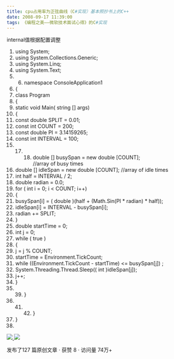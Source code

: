 ```yaml
---
title: cpu占用率为正弦曲线（C#实现）基本照抄书上的C++
date: 2008-09-17 11:39:00
tags: 《编程之美——微软技术面试心得》的C#实现
---
```

internal值根据配置调整

  1. using  System; 
  2. using  System.Collections.Generic; 
  3. using  System.Linq; 
  4. using  System.Text; 
  5.   6. namespace  ConsoleApplication1 
  7. { 
  8. class  Program 
  9. { 
  10. static  void  Main(  string  [] args) 
  11. { 
  12. const  double  SPLIT = 0.01; 
  13. const  int  COUNT = 200; 
  14. const  double  PI = 3.14159265; 
  15. const  int  INTERVAL = 100; 
  16.   17.   18. double  [] busySpan =  new  double  [COUNT];  //array of busy times 
  19. double  [] idleSpan =  new  double  [COUNT];  //array of idle times 
  20. int  half = INTERVAL / 2; 
  21. double  radian = 0.0; 
  22. for  (  int  i = 0; i < COUNT; i++) 
  23. { 
  24. busySpan[i] = (  double  )(half + (Math.Sin(PI * radian) * half)); 
  25. idleSpan[i] = INTERVAL - busySpan[i]; 
  26. radian += SPLIT; 
  27. } 
  28. double  startTime = 0; 
  29. int  j = 0; 
  30. while  (  true  ) 
  31. { 
  32. j = j % COUNT; 
  33. startTime = Environment.TickCount; 
  34. while  ((Environment.TickCount - startTime) <= busySpan[j]) ; 
  35. System.Threading.Thread.Sleep((  int  )idleSpan[j]); 
  36. j++; 
  37. } 
  38.   39. } 
  40.   41.   42. } 
  43. } 
  44. 

[ ![](https://profile.csdnimg.cn/5/2/5/3_cuipengfei1)
![](https://g.csdnimg.cn/static/user-reg-year/1x/11.png)
](https://blog.csdn.net/cuipengfei1)



发布了127 篇原创文章  ·  获赞 8  ·  访问量 74万+

